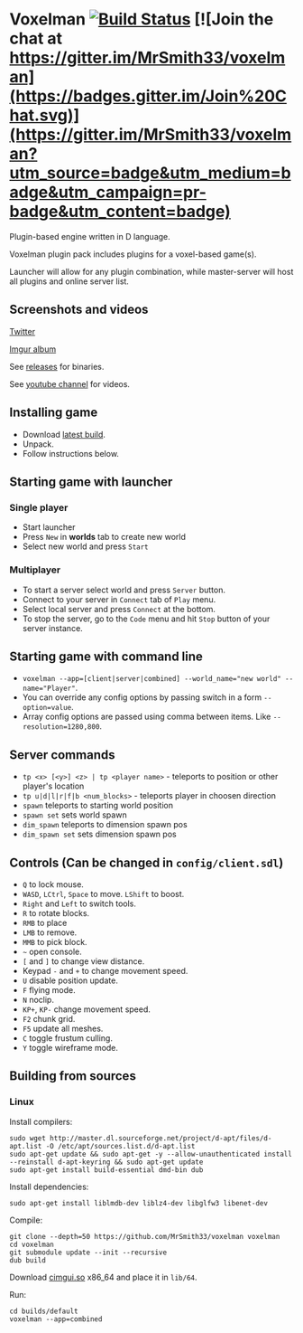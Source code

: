 Voxelman [![Build Status](https://travis-ci.org/MrSmith33/voxelman.svg?branch=master)](https://travis-ci.org/MrSmith33/voxelman) [![Join the chat at https://gitter.im/MrSmith33/voxelman](https://badges.gitter.im/Join%20Chat.svg)](https://gitter.im/MrSmith33/voxelman?utm_source=badge&utm_medium=badge&utm_campaign=pr-badge&utm_content=badge)
========

Plugin-based engine written in D language.

Voxelman plugin pack includes plugins for a voxel-based game(s).

Launcher will allow for any plugin combination, while master-server will host all plugins and online server list.

## Screenshots and videos

[Twitter](https://twitter.com/MrSmith33)

[Imgur album](https://imgur.com/a/CLTCZ)

See [releases](https://github.com/MrSmith33/voxelman/releases) for binaries.

See [youtube channel](https://www.youtube.com/channel/UCFiCQez_ZT2ZoBBJadUv3cA) for videos.

## Installing game
- Download [latest build](https://github.com/MrSmith33/voxelman/releases).
- Unpack.
- Follow instructions below.

## Starting game with launcher
### Single player
- Start launcher
- Press `New` in __worlds__ tab to create new world
- Select new world and press `Start`

### Multiplayer
- To start a server select world and press `Server` button.
- Connect to your server in `Connect` tab of `Play` menu.
- Select local server and press `Connect` at the bottom.
- To stop the server, go to the `Code` menu and hit `Stop` button of your server instance.

## Starting game with command line
- `voxelman --app=[client|server|combined] --world_name="new world" --name="Player"`.
- You can override any config options by passing switch in a form `--option=value`.
- Array config options are passed using comma between items. Like `--resolution=1280,800`.

## Server commands
- `tp <x> [<y>] <z> | tp <player name>` - teleports to position or other player's location
- `tp u|d|l|r|f|b <num_blocks>` - teleports player in choosen direction
- `spawn` teleports to starting world position
- `spawn set` sets world spawn
- `dim_spawn` teleports to dimension spawn pos
- `dim_spawn set` sets dimension spawn pos

## Controls (Can be changed in `config/client.sdl`)
- `Q` to lock mouse.
- `WASD`, `LCtrl`, `Space` to move. `LShift` to boost.
- `Right` and `Left` to switch tools.
- `R` to rotate blocks.
- `RMB` to place
- `LMB` to remove.
- `MMB` to pick block.
- `~` open console.
- `[` and `]` to change view distance.
- Keypad `-` and `+` to change movement speed.
- `U` disable position update.
- `F` flying mode.
- `N` noclip.
- `KP+`, `KP-` change movement speed.
- `F2` chunk grid.
- `F5` update all meshes.
- `C` toggle frustum culling.
- `Y` toggle wireframe mode.

## Building from sources
### Linux 

Install compilers:
```
sudo wget http://master.dl.sourceforge.net/project/d-apt/files/d-apt.list -O /etc/apt/sources.list.d/d-apt.list
sudo apt-get update && sudo apt-get -y --allow-unauthenticated install --reinstall d-apt-keyring && sudo apt-get update
sudo apt-get install build-essential dmd-bin dub
```

Install dependencies:
```
sudo apt-get install liblmdb-dev liblz4-dev libglfw3 libenet-dev
```

Compile:
```
git clone --depth=50 https://github.com/MrSmith33/voxelman voxelman
cd voxelman
git submodule update --init --recursive
dub build
```

Download [cimgui.so](https://github.com/MrSmith33/voxelman/releases/download/v0.8.0-dev.1/cimgui.so) x86_64 and place it in `lib/64`.

Run:
```
cd builds/default
voxelman --app=combined
```
